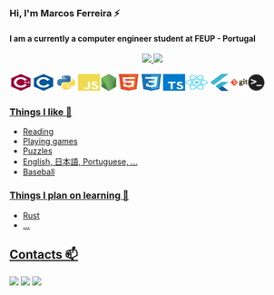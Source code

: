 ### Hi, I'm Marcos Ferreira ⚡

#### I am a currently a computer engineer student at FEUP - Portugal

<div align="center">
  <a href="https://github.com/marcwferreira">
  <img height="180em" src="https://github-readme-stats.vercel.app/api?username=marcwferreira&show_icons=true&theme=dracula&include_all_commits=true&count_private=true"/>
  <img height="180em" src="https://github-readme-stats.vercel.app/api/top-langs/?username=marcwferreira&layout=compact&langs_count=7&theme=dracula"/>   
</div>
  
<div style="display: inline_block"><br>
  <img align="left" alt="C" height="30" width="40" src="https://raw.githubusercontent.com/devicons/devicon/master/icons/cplusplus/cplusplus-plain.svg">
  <img align="left" alt="C++" height="30" width="40" src="https://raw.githubusercontent.com/devicons/devicon/master/icons/c/c-plain.svg">
  <img align="left" alt="Python" height="30" width="40" src="https://raw.githubusercontent.com/devicons/devicon/master/icons/python/python-original.svg">
  <img align="left" alt="Js" height="30" width="40" src="https://raw.githubusercontent.com/devicons/devicon/master/icons/javascript/javascript-plain.svg">
  <img align="left" alt="NodeJs" height="30" width="30" src="https://raw.githubusercontent.com/github/explore/80688e429a7d4ef2fca1e82350fe8e3517d3494d/topics/nodejs/nodejs.png">
  <img align="left" alt="HTML" height="30" width="40" src="https://raw.githubusercontent.com/devicons/devicon/master/icons/html5/html5-original.svg">
  <img align="left" alt="CSS" height="30" width="40" src="https://raw.githubusercontent.com/devicons/devicon/master/icons/css3/css3-original.svg">
  <img align="left" alt="Ts" height="30" width="40" src="https://raw.githubusercontent.com/devicons/devicon/master/icons/typescript/typescript-plain.svg">
  <img align="left" alt="React" height="30" width="40" src="https://raw.githubusercontent.com/devicons/devicon/master/icons/react/react-original.svg">
   <img align="left" alt="Flutter" height="30" width="40" src="https://raw.githubusercontent.com/devicons/devicon/master/icons/flutter/flutter-original.svg">
  <img align="left" alt="Git" height="30" width="30" src="https://raw.githubusercontent.com/github/explore/80688e429a7d4ef2fca1e82350fe8e3517d3494d/topics/git/git.png">
  <img align="left" alt="Terminal" height="30" width="30" src="https://raw.githubusercontent.com/github/explore/80688e429a7d4ef2fca1e82350fe8e3517d3494d/topics/terminal/terminal.png">
 <br><br>
  
 ### Things I like 🔭
  
  - Reading
  - Playing games
  - Puzzles
  - English, 日本語, Portuguese, ... 
  - Baseball
 
### Things I plan on learning 🌱
  
  - Rust
  - ...
  
  
 ## Contacts 📫 
 
<div> 
  <a href = "mailto:marcosw_ferreira@pm.me"><img src="https://img.shields.io/badge/ProtonMail-8B89CC?style=for-the-badge&logo=protonmail&logoColor=white" target="_blank"></a>
  <a href="https://linkedin.com/in/marcwferreira" target="_blank"><img src="https://img.shields.io/badge/-LinkedIn-%230077B5?style=for-the-badge&logo=linkedin&logoColor=white" target="_blank"></a> 
  <a href="https://instagram.com/marcw_ferreira" target="_blank"><img src="https://img.shields.io/badge/-Instagram-%23E4405F?style=for-the-badge&logo=instagram&logoColor=white" target="_blank"></a>
 
</div>
